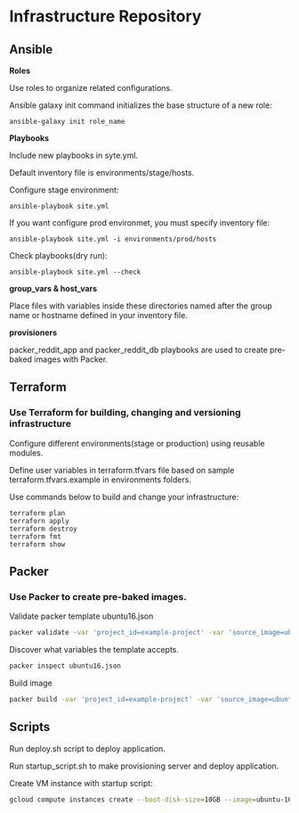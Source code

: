 # Infrastructure Repository

## Ansible

**Roles**

Use roles to organize related configurations.

Ansible galaxy init command initializes the base structure of a new role:
```
ansible-galaxy init role_name
```

**Playbooks**

Include new playbooks in syte.yml.

Default inventory file is environments/stage/hosts.

Configure stage environment:
```
ansible-playbook site.yml
```
If you want configure prod environmet, you must specify inventory file:
```
ansible-playbook site.yml -i environments/prod/hosts
```

Check playbooks(dry run):
```
ansible-playbook site.yml --check
```
**group_vars  & host_vars**

Place files with variables inside these directories named after the group name or
hostname defined in your inventory file.

**provisioners**

packer_reddit_app and packer_reddit_db playbooks are used to create pre-baked images with Packer.
## Terraform

### Use Terraform for building, changing and versioning infrastructure

Configure different environments(stage or production) using reusable modules.

Define user variables in terraform.tfvars file based on sample terraform.tfvars.example in environments folders.

Use commands below to build and change your infrastructure:

```
terraform plan
terraforn apply
terraform destroy
terraform fmt
terraform show
```

## Packer

### Use Packer to create pre-baked images.

Validate packer template ubuntu16.json

```sh
packer validate -var 'project_id=example-project' -var 'source_image=ubuntu-1604-xenial-v20170815a' ubuntu16.json
```

Discover what variables the template accepts.
```sh
packer inspect ubuntu16.json
```

Build image

```sh
packer build -var 'project_id=example-project' -var 'source_image=ubuntu-1604-xenial-v20170815a' -var 'tags=webserver, puma' ubuntu16.json
```

## Scripts

Run deploy.sh script to deploy application.

Run startup_script.sh to make provisioning server and deploy application.

Create VM instance with startup script:

```sh
gcloud compute instances create --boot-disk-size=10GB --image=ubuntu-1604-xenial-v20170815a --image-project=ubuntu-os-cloud --machine-type=g1-small --tags puma-server --restart-on-failure --zone=europe-west1-b --metadata-from-file startup-script=startup_script.sh reddit-app
```
